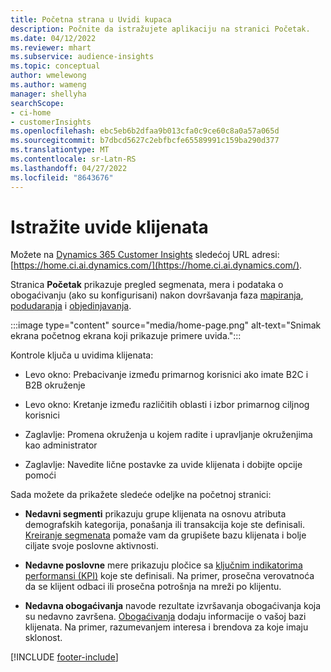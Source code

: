 ```yaml
---
title: Početna strana u Uvidi kupaca
description: Počnite da istražujete aplikaciju na stranici Početak.
ms.date: 04/12/2022
ms.reviewer: mhart
ms.subservice: audience-insights
ms.topic: conceptual
author: wmelewong
ms.author: wameng
manager: shellyha
searchScope:
- ci-home
- customerInsights
ms.openlocfilehash: ebc5eb6b2dfaa9b013cfa0c9ce60c8a0a57a065d
ms.sourcegitcommit: b7dbcd5627c2ebfbcfe65589991c159ba290d377
ms.translationtype: MT
ms.contentlocale: sr-Latn-RS
ms.lasthandoff: 04/27/2022
ms.locfileid: "8643676"
---
```

# <a name="explore-customer-insights"></a>Istražite uvide klijenata

Možete na [Dynamics 365 Customer Insights](https://home.ci.ai.dynamics.com/) sledećoj URL adresi: [https://home.ci.ai.dynamics.com/](https://home.ci.ai.dynamics.com/).

Stranica **Početak** prikazuje pregled segmenata, mera i podataka o obogaćivanju (ako su konfigurisani) nakon dovršavanja faza [mapiranja](map-entities.md), [podudaranja](match-entities.md) i [objedinjavanja](merge-entities.md).

:::image type="content" source="media/home-page.png" alt-text="Snimak ekrana početnog ekrana koji prikazuje primere uvida.":::

Kontrole ključa u uvidima klijenata:

- Levo okno: Prebacivanje između primarnog korisnici ako imate B2C i B2B okruženje

- Levo okno: Kretanje između različitih oblasti i izbor primarnog ciljnog korisnici

- Zaglavlje: Promena okruženja u kojem radite i upravljanje okruženjima kao administrator

- Zaglavlje: Navedite lične postavke za uvide klijenata i dobijte opcije pomoći

Sada možete da prikažete sledeće odeljke na početnoj stranici:

- **Nedavni segmenti** prikazuju grupe klijenata na osnovu atributa demografskih kategorija, ponašanja ili transakcija koje ste definisali. [Kreiranje segmenata](segments.md) pomaže vam da grupišete bazu klijenata i bolje ciljate svoje poslovne aktivnosti.

- **Nedavne poslovne** mere prikazuju pločice sa [ključnim indikatorima performansi (KPI)](measures.md) koje ste definisali. Na primer, prosečna verovatnoća da se klijent odbaci ili prosečna potrošnja na mreži po klijentu.

- **Nedavna obogaćivanja** navode rezultate izvršavanja obogaćivanja koja su nedavno završena. [Obogaćivanja](enrichment-hub.md) dodaju informacije o vašoj bazi klijenata. Na primer, razumevanjem interesa i brendova za koje imaju sklonost.


[!INCLUDE [footer-include](includes/footer-banner.md)]
